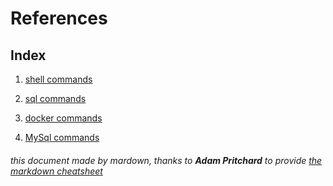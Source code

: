 # References

## Index

1. [shell commands](shell/)

2. [sql commands](sql/)

3. [docker commands](docker/)

4. [MySql commands](mysql-commands.MD)


###### this document made by mardown, thanks to **Adam Pritchard** to provide [the markdown cheatsheet](https://github.com/adam-p/markdown-here/wiki/Markdown-Cheatsheet 'Markdown Cheatsheet')
